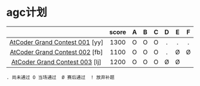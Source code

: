 # agc计划

|                                                              | score |  A   |  B   |  C   |  D   |  E   |  F   |
| :----------------------------------------------------------: | :---: | :--: | :--: | :--: | :--: | :--: | :--: |
| [AtCoder Grand Contest 001](https://atcoder.jp/contests/agc001) [yy] | 1300  |  O   |  O   |  O   |  .   |  .   |  .   |
| [AtCoder Grand Contest 002](https://atcoder.jp/contests/agc002) [fb] | 1100  |  O   |  O   |  O   |  .   |  Ø   |  Ø   |
| [AtCoder Grand Contest 003](https://atcoder.jp/contests/agc003) [lj] | 1200  |  O   |  O   |  O   |  Ø   |  Ø   |      |

`. 尚未通过 O 当场通过  Ø 赛后通过  ! 放弃补题`

